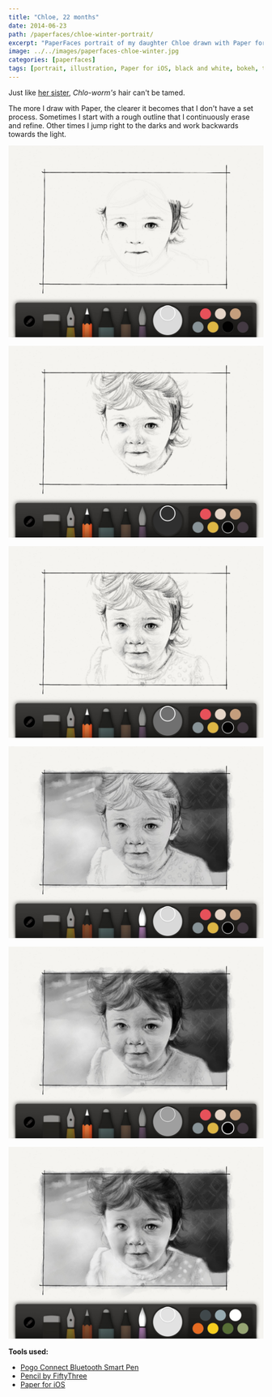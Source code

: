 ```yaml
---
title: "Chloe, 22 months"
date: 2014-06-23
path: /paperfaces/chloe-winter-portrait/
excerpt: "PaperFaces portrait of my daughter Chloe drawn with Paper for iOS on an iPad."
image: ../../images/paperfaces-chloe-winter.jpg
categories: [paperfaces]
tags: [portrait, illustration, Paper for iOS, black and white, bokeh, twins]
---
```


Just like [her sister](/paperfaces/everly-autumn-portrait/), *Chlo-worm's* hair can't be tamed.

The more I draw with Paper, the clearer it becomes that I don't have a set process. Sometimes I start with a rough outline that I continuously erase and refine. Other times I jump right to the darks and work backwards towards the light.

![Work in process screenshot](../../images/paperfaces-chloe-winter-process-1-lg.jpg)

![Work in process screenshot](../../images/paperfaces-chloe-winter-process-2-lg.jpg)

![Work in process screenshot](../../images/paperfaces-chloe-winter-process-3-lg.jpg)

![Work in process screenshot](../../images/paperfaces-chloe-winter-process-4-lg.jpg)

![Work in process screenshot](../../images/paperfaces-chloe-winter-process-5-lg.jpg)

![Work in process screenshot](../../images/paperfaces-chloe-winter-process-6-lg.jpg)

**Tools used:**

- [Pogo Connect Bluetooth Smart Pen](https://www.amazon.com/gp/product/B009K448L4/ref=as_li_ss_tl?ie=UTF8&camp=1789&creative=390957&creativeASIN=B009K448L4&linkCode=as2&tag=mademist-20)
- [Pencil by FiftyThree](https://www.amazon.com/FiftyThree-Digital-Stylus-Pencil-iPhone/dp/B01JJBUYR4/ref=as_li_ss_tl?keywords=pencil+53&qid=1550586265&s=gateway&sr=8-3&linkCode=ll1&tag=mademist-20&linkId=0134793cb840affff60f2e45a7f64678&language=en_US)
- [Paper for iOS](https://paper.bywetransfer.com/)
